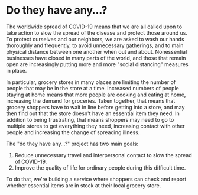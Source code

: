 # Do they have any…?

The worldwide spread of COVID-19 means that we are all called upon to take action to slow the spread of the disease and protect those around us. To protect ourselves and our neighbors, we are asked to wash our hands thoroughly and frequently, to avoid unnecessary gatherings, and to main physical distance between one another when out and about. Nonessential businesses have closed in many parts of the world, and those that remain open are increasingly putting more and more "social distancing" measures in place.

In particular, grocery stores in many places are limiting the number of people that may be in the store at a time. Increased numbers of people staying at home means that more people are cooking and eating at home, increasing the demand for groceries. Taken together, that means that grocery shoppers have to wait in line before getting into a store, and may then find out that the store doesn't have an essential item they need. In addition to being frustrating, that means shoppers may need to go to multiple stores to get everything they need, increasing contact with other people and increasing the change of spreading illness.

The "do they have any…?" project has two main goals:

1. Reduce unnecessary travel and interpersonal contact to slow the spread of COVID-19.
2. Improve the quality of life for ordinary people during this difficult time.

To do that, we're building a service where shoppers can check and report whether essential items are in stock at their local grocery store.
